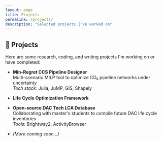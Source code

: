 ```yaml
---
layout: page
title: Projects
permalink: /projects/
description: "Selected projects I've worked on"
---
```


## 🚀 Projects

Here are some research, coding, and writing projects I'm working on or have completed:

- **Min-Regret CCS Pipeline Designer**  
  Multi-scenario MILP tool to optimize CO₂ pipeline networks under uncertainty  
  *Tech stack:* Julia, JuMP, GIS, Shapely

- **Life Cycle Optimization Framework**  
  

- **Open-source DAC Tech LCA Database**  
  Collaborating with master's students to compile future DAC life cycle inventories  
  *Tools:* Brightway2, ActivityBrowser

- *(More coming soon…)*